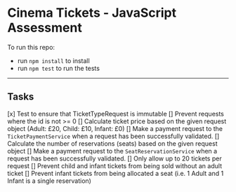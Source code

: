 # Cinema Tickets - JavaScript Assessment

To run this repo:

- run `npm install` to install
- run `npm test` to run the tests

---

## Tasks

[x] Test to ensure that TicketTypeRequest is immutable
[] Prevent requests where the id is not >= 0
[] Calculate ticket price based on the given request object (Adult: £20, Child: £10, Infant: £0)
[] Make a payment request to the `TicketPaymentService` when a request has been successfully validated.
[] Calculate the number of reservations (seats) based on the given request object
[] Make a payment request to the `SeatReservationService` when a request has been successfully validated.
[] Only allow up to 20 tickets per request
[] Prevent child and infant tickets from being sold without an adult ticket
[] Prevent infant tickets from being allocated a seat (i.e. 1 Adult and 1 Infant is a single reservation)
